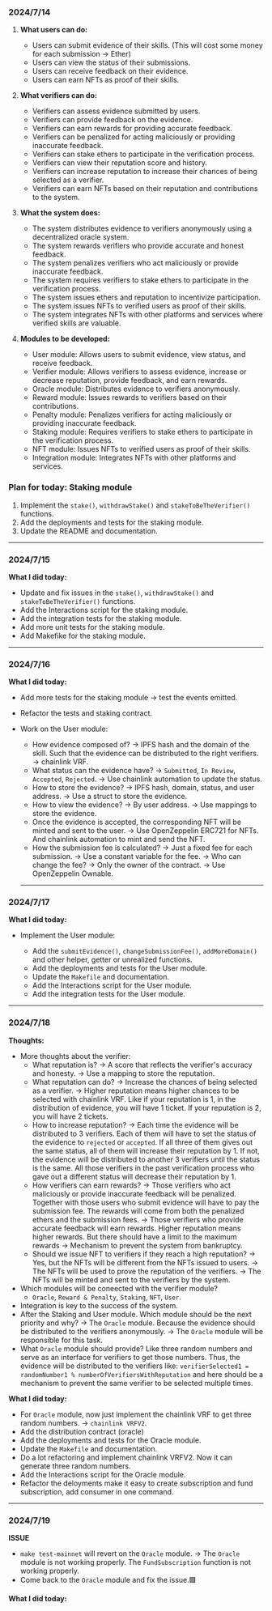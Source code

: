 ### 2024/7/14

1. **What users can do:**

   - Users can submit evidence of their skills. (This will cost some money for each submission -> Ether)
   - Users can view the status of their submissions.
   - Users can receive feedback on their evidence.
   - Users can earn NFTs as proof of their skills.

2. **What verifiers can do:**

   - Verifiers can assess evidence submitted by users.
   - Verifiers can provide feedback on the evidence.
   - Verifiers can earn rewards for providing accurate feedback.
   - Verifiers can be penalized for acting maliciously or providing inaccurate feedback.
   - Verifiers can stake ethers to participate in the verification process.
   - Verifiers can view their reputation score and history.
   - Verifiers can increase reputation to increase their chances of being selected as a verifier.
   - Verifiers can earn NFTs based on their reputation and contributions to the system.

3. **What the system does:**

   - The system distributes evidence to verifiers anonymously using a decentralized oracle system.
   - The system rewards verifiers who provide accurate and honest feedback.
   - The system penalizes verifiers who act maliciously or provide inaccurate feedback.
   - The system requires verifiers to stake ethers to participate in the verification process.
   - The system issues ethers and reputation to incentivize participation.
   - The system issues NFTs to verified users as proof of their skills.
   - The system integrates NFTs with other platforms and services where verified skills are valuable.

4. **Modules to be developed:**

   - User module: Allows users to submit evidence, view status, and receive feedback.
   - Verifier module: Allows verifiers to assess evidence, increase or decrease reputation, provide feedback, and earn rewards.
   - Oracle module: Distributes evidence to verifiers anonymously.
   - Reward module: Issues rewards to verifiers based on their contributions.
   - Penalty module: Penalizes verifiers for acting maliciously or providing inaccurate feedback.
   - Staking module: Requires verifiers to stake ethers to participate in the verification process.
   - NFT module: Issues NFTs to verified users as proof of their skills.
   - Integration module: Integrates NFTs with other platforms and services.

### Plan for today: Staking module

1.  Implement the `stake()`, `withdrawStake()` and `stakeToBeTheVerifier()` functions.
2.  Add the deployments and tests for the staking module.
3.  Update the README and documentation.

---

### 2024/7/15

**What I did today:**

- Update and fix issues in the `stake()`, `withdrawStake()` and `stakeToBeTheVerifier()` functions.
- Add the Interactions script for the staking module.
- Add the integration tests for the staking module.
- Add more unit tests for the staking module.
- Add Makefike for the staking module.

---

### 2024/7/16

**What I did today:**

- Add more tests for the staking module -> test the events emitted.
- Refactor the tests and staking contract.
- Work on the User module:

  - How evidence composed of? -> IPFS hash and the domain of the skill. Such that the evidence can be distributed to the right verifiers. -> chainlink VRF.
  - What status can the evidence have? -> `Submitted`, `In Review`, `Accepted`, `Rejected`. -> Use chainlink automation to update the status.
  - How to store the evidence? -> IPFS hash, domain, status, and user address. -> Use a struct to store the evidence.
  - How to view the evidence? -> By user address. -> Use mappings to store the evidence.
  - Once the evidence is accepted, the corresponding NFT will be minted and sent to the user. -> Use OpenZeppelin ERC721 for NFTs. And chainlink automation to mint and send the NFT.
  - How the submission fee is calculated? -> Just a fixed fee for each submission. -> Use a constant variable for the fee. -> Who can change the fee? -> Only the owner of the contract. -> Use OpenZeppelin Ownable.

  ***

### 2024/7/17

**What I did today:**

- Implement the User module:

  - Add the `submitEvidence()`, `changeSubmissionFee()`, `addMoreDomain()` and other helper, getter or unrealized functions.
  - Add the deployments and tests for the User module.
  - Update the `Makefile` and documentation.
  - Add the Interactions script for the User module.
  - Add the integration tests for the User module.

---

### 2024/7/18

**Thoughts:**

- More thoughts about the verifier:
  - What reputation is? -> A score that reflects the verifier's accuracy and honesty. -> Use a mapping to store the reputation.
  - What reputation can do? -> Increase the chances of being selected as a verifier. -> Higher reputation means higher chances to be selected with chainlink VRF. Like if your reputation is 1, in the distribution of evidence, you will have 1 ticket. If your reputation is 2, you will have 2 tickets.
  - How to increase reputation? -> Each time the evidence will be distributed to 3 verifiers. Each of them will have to set the status of the evidence to `rejected` or `accepted`. If all three of them gives out the same status, all of them will increase their reputation by 1. If not, the evidence will be distributed to another 3 verifiers until the status is the same. All those verifiers in the past verification process who gave out a different status will decrease their reputation by 1.
  - How verifiers can earn rewards? -> Those verifiers who act maliciously or provide inaccurate feedback will be penalized. Together with those users who submit evidence will have to pay the submission fee. The rewards will come from both the penalized ethers and the submission fees. -> Those verifiers who provide accurate feedback will earn rewards. Higher reputation means higher rewards. But there should have a limit to the maximum rewards -> Mechanism to prevent the system from bankruptcy.
  - Should we issue NFT to verifiers if they reach a high reputation? -> Yes, but the NFTs will be different from the NFTs issued to users. -> The NFTs will be used to prove the reputation of the verifiers. -> The NFTs will be minted and sent to the verifiers by the system.
- Which modules will be coneected with the verifier module?
  - `Oracle`, `Reward & Penalty`, `Staking`, `NFT`, `User`.
- Integration is key to the success of the system.
- After the Staking and User module. Which module should be the next priority and why? -> The `Oracle` module. Because the evidence should be distributed to the verifiers anonymously. -> The `Oracle` module will be responsible for this task.
- What `Oracle` module should provide? Like three random numbers and serve as an interface for verifiers to get those numbers. Thus, the evidence will be distributed to the verifiers like: `verifierSelected1 = randomNumber1 % numberOfVerifiersWithReputation` and here should be a mechanism to prevent the same verifier to be selected multiple times.

**What I did today:**

- For `Oracle` module, now just implement the chainlink VRF to get three random numbers. -> `chainlink VRFV2`.
- Add the distribution contract (oracle)
- Add the deployments and tests for the Oracle module.
- Update the `Makefile` and documentation.
- Do a lot refactoring and implement chainlink VRFV2. Now it can generate three random numbers.
- Add the Interactions script for the Oracle module.
- Refactor the deloyments make it easy to create subscription and fund subscription, add consumer in one command.

---

### 2024/7/19

**ISSUE**

- `make test-mainnet` will revert on the `Oracle` module. -> The `Oracle` module is not working properly. The `FundSubscription` function is not working properly.
- Come back to the `Oracle` module and fix the issue.🟩

**What I did today:**

